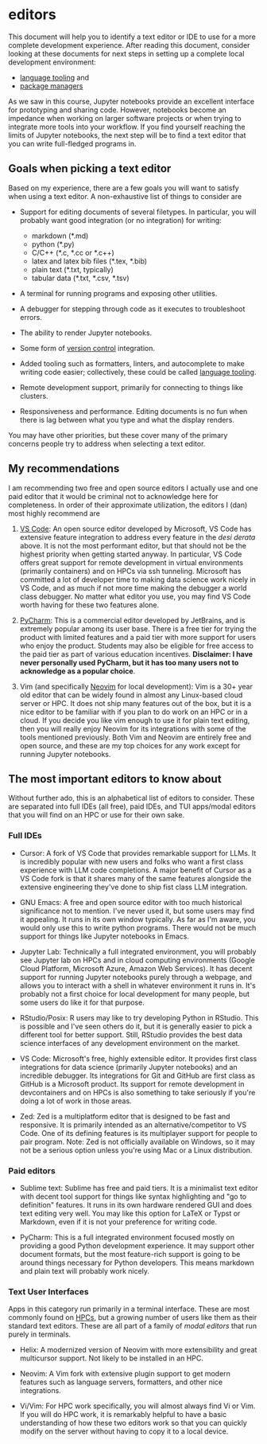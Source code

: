 # editors

This document will help you to identify a text editor or IDE to use for a more
complete development experience. After reading this document, consider looking
at these documents for next steps in setting up a complete local development
environment:

- [language tooling](#./language-tooling.md) and
- [package managers](#./package-managers.md)

As we saw in this course, Jupyter notebooks provide an excellent interface for
prototyping and sharing code. However, notebooks become an impedance when
working on larger software projects or when trying to integrate more tools into
your workflow. If you find yourself reaching the limits of Jupyter notebooks,
the next step will be to find a text editor that you can write full-fledged
programs in.

## Goals when picking a text editor

Based on my experience, there are a few goals you will want to satisfy when
using a text editor. A non-exhaustive list of things to consider are

* Support for editing documents of several filetypes. In particular, you will
  probably want good integration (or no integration) for writing:

  - markdown (*.md)
  - python (*.py)
  - C/C++ (*.c, *.cc or *.c++)
  - latex and latex bib files (*.tex, *.bib)
  - plain text (*.txt, typically)
  - tabular data (*.txt, *.csv, *.tsv)

* A terminal for running programs and exposing other utilities.

* A debugger for stepping through code as it executes to troubleshoot errors.

* The ability to render Jupyter notebooks.

* Some form of [version control](#./vsc.md) integration.

* Added tooling such as formatters, linters, and autocomplete to make writing
  code easier; collectively, these could be called [language tooling](#./language-tooling.md).

* Remote development support, primarily for connecting to things like clusters.

* Responsiveness and performance. Editing documents is no fun when there is lag
  between what you type and what the display renders.

You may have other priorities, but these cover many of the primary concerns
people try to address when selecting a text editor.

## My recommendations

I am recommending two free and open source editors I actually use and one paid
editor that it would be criminal not to acknowledge here for completeness. In
order of their approximate utilization, the editors I (dan) most highly
recommend are

1. [VS Code](https://code.visualstudio.com/): An open source editor developed by
   Microsoft, VS Code has extensive feature integration to address every feature
   in the _desi derata_ above. It is not the most performant editor, but that
   should not be the highest priority when getting started anyway. In particular,
   VS Code offers great support for remote development in virtual environments
   (primarily containers) and on HPCs via ssh tunneling. Microsoft has committed
   a lot of developer time to making data science work nicely in VS Code, and as
   much if not more time making the debugger a world class debugger. No matter
   what editor you use, you may find VS Code worth having for these two features
   alone.

2. [PyCharm](https://www.jetbrains.com/pycharm/): This is a commercial editor
   developed by JetBrains, and is extremely popular among its user base. There
   is a free tier for trying the product with limited features and a paid tier with
   more support for users who enjoy the product. Students may also be eligible for
   free access to the paid tier as part of various education incentives.
   **Disclaimer: I have never personally used PyCharm, but it has too many users
   not to acknowledge as a popular choice**.

3. Vim (and specifically [Neovim](https://neovim.io/) for local development):
   Vim is a 30+ year old editor that can be widely found in almost any
   Linux-based cloud server or HPC. It does not ship many features out of the box,
   but it is a nice editor to be familiar with if you plan to do work on an HPC or
   in a cloud. If you decide you like vim enough to use it for plain text editing,
   then you will really enjoy Neovim for its integrations with some of the tools
   mentioned previously. Both Vim and Neovim are entirely free and open source, and
   these are my top choices for any work except for running Jupyter notebooks.

## The most important editors to know about

Without further ado, this is an alphabetical list of editors to consider. These
are separated into full IDEs (all free), paid IDEs, and TUI apps/modal editors
that you will find on an HPC or use for their own sake.

### Full IDEs

* Cursor: A fork of VS Code that provides remarkable support for LLMs. It is
  incredibly popular with new users and folks who want a first class experience
  with LLM code completions. A major benefit of Cursor as a VS Code fork is that
  it shares many of the same features alongside the extensive engineering
  they've done to ship fist class LLM integration.

* GNU Emacs: A free and open source editor with too much historical significance
  not to mention. I've never used it, but some users may find it appealing. It
  runs in its own window typically. As far as I'm aware, you would only use this
  to write python programs. There would not be much support for things like
  Jupyter notebooks in Emacs.

* Jupyter Lab: Technically a full integrated environment, you will probably see
  Jupyter lab on HPCs and in cloud computing environments (Google Cloud
  Platform, Microsoft Azure, Amazon Web Services). It has decent support for
  running Jupyter notebooks purely through a webpage, and allows you to interact
  with a shell in whatever environment it runs in. It's probably not a first
  choice for local development for many people, but some users do like it for
  that purpose.

* RStudio/Posix: R users may like to try developing Python in RStudio. This is
  possible and I've seen others do it, but it is generally easier to pick a
  different tool for better support. Still, RStudio provides the best data
  science interfaces of any development environment on the market.

* VS Code: Microsoft's free, highly extensible editor. It provides first class
  integrations for data science (primarily Jupyter notebooks) and an incredible
  debugger. Its integrations for Git and GitHub are first class as GitHub is a
  Microsoft product. Its support for remote development in devcontainers and on
  HPCs is also something to take seriously if you're doing a lot of work in
  those areas.

* Zed: Zed is a multiplatform editor that is designed to be fast and responsive.
  It is primarily intended as an alternative/competitor to VS Code. One of its
  defining features is its multiplayer support for people to pair program. Note:
  Zed is not officially available on Windows, so it may not be a serious option
  unless you're using Mac or a Linux distribution.

### Paid editors

* Sublime text: Sublime has free and paid tiers. It is a minimalist text editor
  with decent tool support for things like syntax highlighting and "go to
  definition" features. It runs in its own hardware rendered GUI and does text
  editing very well. You may like this option for LaTeX or Typst or Markdown,
  even if it is not your preference for writing code.

* PyCharm: This is a full integrated environment focused mostly on providing a
  good Python development experience. It may support other document formats, but
  the most feature-rich support is going to be around things necessary for
  Python developers. This means markdown and plain text will probably work nicely.

### Text User Interfaces

Apps in this category run primarily in a terminal interface. These are most
commonly found on [HPCs](#./hpc.md), but a growing number of users like them as
their standard text editors. These are all part of a family of _modal editors_
that run purely in terminals.

* Helix: A modernized version of Neovim with more extensibility and great
  multicursor support. Not likely to be installed in an HPC.

* Neovim: A Vim fork with extensive plugin support to get modern features such
  as language servers, formatters, and other nice integrations.

* Vi/Vim: For HPC work specifically, you will almost always find Vi or Vim. If
  you will do HPC work, it is remarkably helpful to have a basic understanding of
  how these two editors work so that you can quickly modify on the server without
  having to copy it to a local device.
